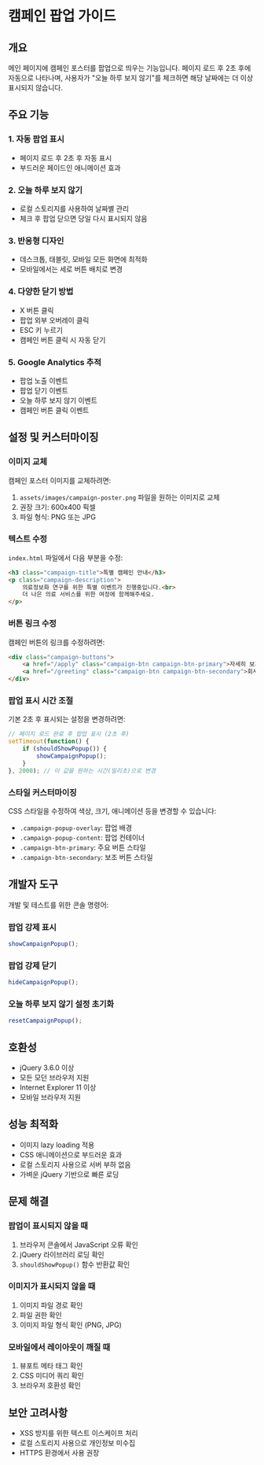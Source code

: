 # 캠페인 팝업 가이드

## 개요
메인 페이지에 캠페인 포스터를 팝업으로 띄우는 기능입니다. 페이지 로드 후 2초 후에 자동으로 나타나며, 사용자가 "오늘 하루 보지 않기"를 체크하면 해당 날짜에는 더 이상 표시되지 않습니다.

## 주요 기능

### 1. 자동 팝업 표시
- 페이지 로드 후 2초 후 자동 표시
- 부드러운 페이드인 애니메이션 효과

### 2. 오늘 하루 보지 않기
- 로컬 스토리지를 사용하여 날짜별 관리
- 체크 후 팝업 닫으면 당일 다시 표시되지 않음

### 3. 반응형 디자인
- 데스크톱, 태블릿, 모바일 모든 화면에 최적화
- 모바일에서는 세로 버튼 배치로 변경

### 4. 다양한 닫기 방법
- X 버튼 클릭
- 팝업 외부 오버레이 클릭
- ESC 키 누르기
- 캠페인 버튼 클릭 시 자동 닫기

### 5. Google Analytics 추적
- 팝업 노출 이벤트
- 팝업 닫기 이벤트
- 오늘 하루 보지 않기 이벤트
- 캠페인 버튼 클릭 이벤트

## 설정 및 커스터마이징

### 이미지 교체
캠페인 포스터 이미지를 교체하려면:
1. `assets/images/campaign-poster.png` 파일을 원하는 이미지로 교체
2. 권장 크기: 600x400 픽셀
3. 파일 형식: PNG 또는 JPG

### 텍스트 수정
`index.html` 파일에서 다음 부분을 수정:
```html
<h3 class="campaign-title">특별 캠페인 안내</h3>
<p class="campaign-description">
    의료정보화 연구를 위한 특별 이벤트가 진행중입니다.<br>
    더 나은 의료 서비스를 위한 여정에 함께해주세요.
</p>
```

### 버튼 링크 수정
캠페인 버튼의 링크를 수정하려면:
```html
<div class="campaign-buttons">
    <a href="/apply" class="campaign-btn campaign-btn-primary">자세히 보기</a>
    <a href="/greeting" class="campaign-btn campaign-btn-secondary">회사소개</a>
</div>
```

### 팝업 표시 시간 조절
기본 2초 후 표시되는 설정을 변경하려면:
```javascript
// 페이지 로드 완료 후 팝업 표시 (2초 후)
setTimeout(function() {
    if (shouldShowPopup()) {
        showCampaignPopup();
    }
}, 2000); // 이 값을 원하는 시간(밀리초)으로 변경
```

### 스타일 커스터마이징
CSS 스타일을 수정하여 색상, 크기, 애니메이션 등을 변경할 수 있습니다:
- `.campaign-popup-overlay`: 팝업 배경
- `.campaign-popup-content`: 팝업 컨테이너
- `.campaign-btn-primary`: 주요 버튼 스타일
- `.campaign-btn-secondary`: 보조 버튼 스타일

## 개발자 도구

개발 및 테스트를 위한 콘솔 명령어:

### 팝업 강제 표시
```javascript
showCampaignPopup();
```

### 팝업 강제 닫기
```javascript
hideCampaignPopup();
```

### 오늘 하루 보지 않기 설정 초기화
```javascript
resetCampaignPopup();
```

## 호환성
- jQuery 3.6.0 이상
- 모든 모던 브라우저 지원
- Internet Explorer 11 이상
- 모바일 브라우저 지원

## 성능 최적화
- 이미지 lazy loading 적용
- CSS 애니메이션으로 부드러운 효과
- 로컬 스토리지 사용으로 서버 부하 없음
- 가벼운 jQuery 기반으로 빠른 로딩

## 문제 해결

### 팝업이 표시되지 않을 때
1. 브라우저 콘솔에서 JavaScript 오류 확인
2. jQuery 라이브러리 로딩 확인
3. `shouldShowPopup()` 함수 반환값 확인

### 이미지가 표시되지 않을 때
1. 이미지 파일 경로 확인
2. 파일 권한 확인
3. 이미지 파일 형식 확인 (PNG, JPG)

### 모바일에서 레이아웃이 깨질 때
1. 뷰포트 메타 태그 확인
2. CSS 미디어 쿼리 확인
3. 브라우저 호환성 확인

## 보안 고려사항
- XSS 방지를 위한 텍스트 이스케이프 처리
- 로컬 스토리지 사용으로 개인정보 미수집
- HTTPS 환경에서 사용 권장 